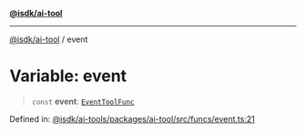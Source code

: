 [**@isdk/ai-tool**](../README.md)

***

[@isdk/ai-tool](../globals.md) / event

# Variable: event

> `const` **event**: [`EventToolFunc`](../classes/EventToolFunc.md)

Defined in: [@isdk/ai-tools/packages/ai-tool/src/funcs/event.ts:21](https://github.com/isdk/ai-tool.js/blob/d0765f898f217d97c57c6949502b4a7bef5dce5e/src/funcs/event.ts#L21)
